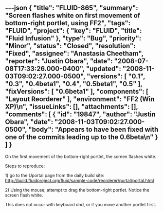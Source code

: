 ---json
{
  "title": "FLUID-865",
  "summary": "Screen flashes white on first movement of bottom-right portlet, using FF2",
  "tags": "FLUID",
  "project": {
    "key": "FLUID",
    "title": "Fluid Infusion"
  },
  "type": "Bug",
  "priority": "Minor",
  "status": "Closed",
  "resolution": "Fixed",
  "assignee": "Anastasia Cheetham",
  "reporter": "Justin Obara",
  "date": "2008-07-08T17:33:26.000-0400",
  "updated": "2008-11-03T09:02:27.000-0500",
  "versions": [
    "0.1",
    "0.3",
    "0.4beta1",
    "0.4",
    "0.5beta1",
    "0.5"
  ],
  "fixVersions": [
    "0.6beta1"
  ],
  "components": [
    "Layout Reorderer"
  ],
  "environment": "FF2 (Win XP)\n",
  "issueLinks": [],
  "attachments": [],
  "comments": [
    {
      "id": "19847",
      "author": "Justin Obara",
      "date": "2008-11-03T09:02:27.000-0500",
      "body": "Appears to have been fixed with one of the commits leading up to the 0.6beta\n"
    }
  ]
}
---
On the first movement of the bottom-right portlet, the screen flashes white.

Steps to reproduce:

1\) go to the Uportal page from the daily build site:\
<http://build.fluidproject.org/fluid/sample-code/reorderer/portal/portal.html>

2\) Using the mouse, attempt to drag the bottom-right portlet. Notice the screen flash white.

This does not occur with keyboard dnd, or if you move another portlet first.

        